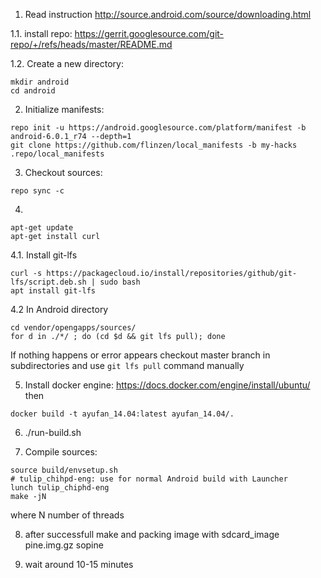 1. Read instruction http://source.android.com/source/downloading.html

1.1. install repo: https://gerrit.googlesource.com/git-repo/+/refs/heads/master/README.md

1.2. Create a new directory:
  ```
  mkdir android
  cd android
  ```

2. Initialize manifests:
  ```
  repo init -u https://android.googlesource.com/platform/manifest -b android-6.0.1_r74 --depth=1
  git clone https://github.com/flinzen/local_manifests -b my-hacks .repo/local_manifests
  ```

3. Checkout sources:
  ```
  repo sync -c
  ```

4.
```
apt-get update
apt-get install curl
```

4.1. Install git-lfs
```
curl -s https://packagecloud.io/install/repositories/github/git-lfs/script.deb.sh | sudo bash
apt install git-lfs
```

4.2 In Android directory
```
cd vendor/opengapps/sources/
for d in ./*/ ; do (cd $d && git lfs pull); done
```

If nothing happens or error appears checkout master branch in subdirectories and use ```git lfs pull``` command manually

5. Install docker engine: https://docs.docker.com/engine/install/ubuntu/ then

```
docker build -t ayufan_14.04:latest ayufan_14.04/.
```

6. ./run-build.sh


7. Compile sources:
  ```
  source build/envsetup.sh
  # tulip_chihpd-eng: use for normal Android build with Launcher
  lunch tulip_chiphd-eng
  make -jN
  ```
  where N number of threads

8. after successfull make and packing image with sdcard_image pine.img.gz sopine

9. wait around 10-15 minutes


